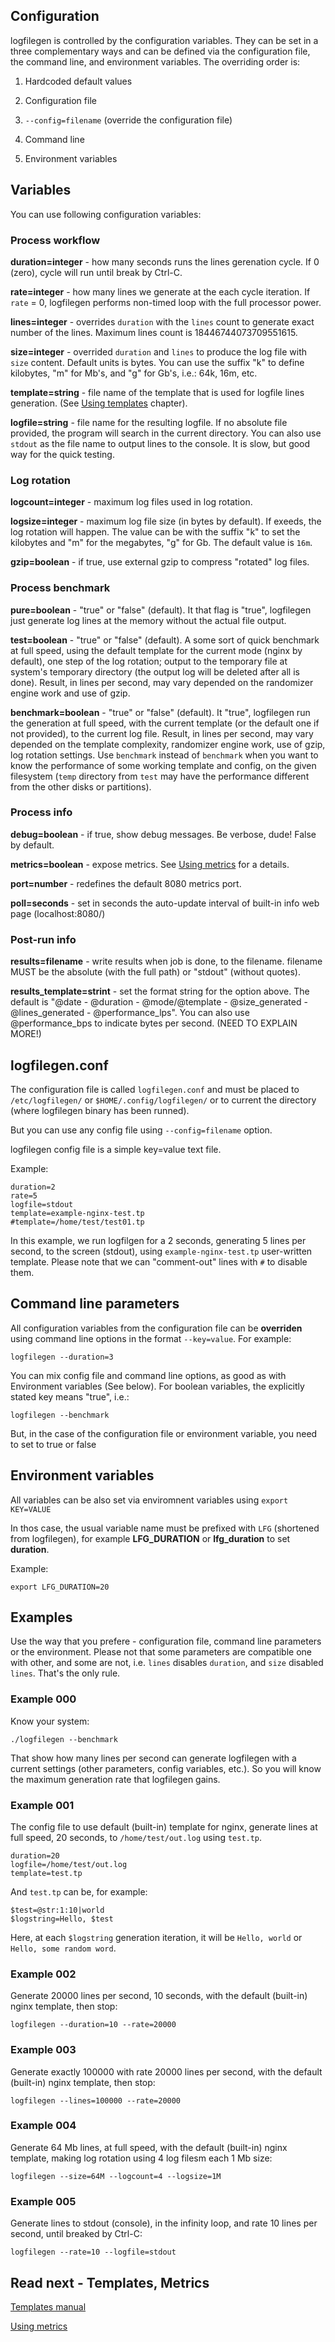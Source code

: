 ## Configuration

logfilegen is controlled by the configuration variables. They can be set in a three
complementary ways and can be defined via the configuration file, the command line, and environment variables. The overriding order is:

1. Hardcoded default values

2. Configuration file

3. ```--config=filename``` (override the configuration file)

4. Command line

5. Environment variables


## Variables


You can use following configuration variables:

### Process workflow

**duration=integer** - how many seconds runs the lines gerenation cycle. If 0 (zero), cycle will run until break by Ctrl-C.

**rate=integer** - how many lines we generate at the each cycle iteration. If ```rate``` = 0, logfilegen performs non-timed loop with the full processor power.

**lines=integer** - overrides ```duration``` with the ```lines``` count to generate exact number of the lines. Maximum lines count is 18446744073709551615.

**size=integer** - overrided ```duration``` and ```lines``` to produce the log file with ```size``` content. Default units is bytes. You can use the suffix "k" to define kilobytes, "m" for Mb's, and "g" for Gb's, i.e.: 64k, 16m, etc.

**template=string** - file name of the template that is used for logfile lines generation. (See [Using templates](templates.md) chapter).

**logfile=string** - file name for the resulting logfile. If no absolute file provided, the program will search in the current directory. You can also use ```stdout``` as the file name to output lines to the console. It is slow, but good way for the quick testing.

### Log rotation

**logcount=integer** - maximum log files used in log rotation.

**logsize=integer** - maximum log file size (in bytes by default). If exeeds, the log rotation will happen. The value can be with the suffix "k" to set the kilobytes and "m" for the megabytes, "g" for Gb. The default value is ```16m```.

**gzip=boolean** - if true, use external gzip to compress "rotated" log files.


### Process benchmark

**pure=boolean** - "true" or "false" (default). It that flag is "true", logfilegen just generate log lines at the memory without the actual file output.

**test=boolean** - "true" or "false" (default). A some sort of quick benchmark at full speed, using the default template for the current mode (nginx by default), one step of the log rotation; output to the temporary file at system's temporary directory (the output log will be deleted after all is done). Result, in lines per second, may vary depended on the randomizer engine work and use of gzip.

**benchmark=boolean** - "true" or "false" (default). It "true", logfilegen run the generation at full speed, with the current template (or the default one if not provided), to the current log file. Result, in lines per second, may vary depended on the template complexity, randomizer engine work, use of gzip, log rotation settings. Use ```benchmark``` instead of ```benchmark``` when you want to know the performance of some working template and config, on the given filesystem (```temp``` directory from ```test``` may have the performance different from the other disks or partitions).


### Process info

**debug=boolean** - if true, show debug messages. Be verbose, dude! False by default.

**metrics=boolean** - expose metrics. See [Using metrics](metrics.md) for a details.

**port=number** - redefines the default 8080 metrics port.

**poll=seconds** - set in seconds the auto-update interval of built-in info web page (localhost:8080/)


### Post-run info

**results=filename** - write results when job is done, to the filename. filename MUST be
the absolute (with the full path) or "stdout" (without quotes).

**results_template=strint** - set the format string for the option above. The default is "@date - @duration - @mode/@template - @size_generated - @lines_generated - @performance_lps". You can also use @performance_bps to indicate bytes per second. (NEED TO EXPLAIN MORE!)


## logfilegen.conf

The configuration file is called ```logfilegen.conf``` and must be placed to ```/etc/logfilegen/``` or ```$HOME/.config/logfilegen/``` or to current the directory (where logfilegen binary has been runned).

But you can use any config file using ```--config=filename``` option.

logfilegen config file is a simple key=value text file.

Example:

```
duration=2
rate=5
logfile=stdout
template=example-nginx-test.tp
#template=/home/test/test01.tp
```

In this example, we run logfilgen for a 2 seconds, generating 5 lines per second, to the screen (stdout), using ```example-nginx-test.tp``` user-written template. Please note that we can "comment-out" lines with ```#``` to disable them.


## Command line parameters

All configuration variables from the configuration file can be **overriden** using command line options in the format ```--key=value```. For example:

```
logfilegen --duration=3
```

You can mix config file and command line options, as good as with Environment variables (See below). For boolean variables, the explicitly stated key means "true", i.e.:

```
logfilegen --benchmark
```

But, in the case of the configuration file or environment variable, you need to set to true or false


## Environment variables

All variables can be also set via enviromnent variables using ```export KEY=VALUE```

In thos case, the usual variable name must be prefixed with ```LFG``` (shortened from logfilegen), for example **LFG_DURATION** or **lfg_duration** to set **duration**.

Example:

```export LFG_DURATION=20```


## Examples

Use the way that you prefere - configuration file, command line parameters or the environment. Please not that some parameters are compatible one with other, and some are not, i.e. ```lines``` disables ```duration```, and ```size``` disabled ```lines```. That's the only rule.


### Example 000

Know your system:

```
./logfilegen --benchmark
```

That show how many lines per second can generate logfilegen with a current settings (other parameters, config variables, etc.). So you will know the maximum generation rate that logfilegen gains.



### Example 001

The config file to use default (built-in) template for nginx, generate lines at full speed, 20 seconds, to ```/home/test/out.log``` using ```test.tp```.


```
duration=20
logfile=/home/test/out.log
template=test.tp
```

And ```test.tp``` can be, for example:


```
$test=@str:1:10|world
$logstring=Hello, $test
```

Here, at each ```$logstring``` generation iteration, it will be ```Hello, world``` or ```Hello, some random word```.



### Example 002


Generate 20000 lines per second, 10 seconds, with the default (built-in) nginx template, then stop:


```
logfilegen --duration=10 --rate=20000
```

### Example 003


Generate exactly 100000 with rate 20000 lines per second, with the default (built-in) nginx template, then stop:


```
logfilegen --lines=100000 --rate=20000
```

### Example 004


Generate 64 Mb lines, at full speed, with the default (built-in) nginx template, making log rotation using 4 log filesm each 1 Mb size:


```
logfilegen --size=64M --logcount=4 --logsize=1M
```

### Example 005

Generate lines to stdout (console), in the infinity loop, and rate 10 lines per second, until breaked by Ctrl-C:


```
logfilegen --rate=10 --logfile=stdout
```



## Read next - Templates, Metrics

[Templates manual](templates.md)

[Using metrics](metrics.md)



